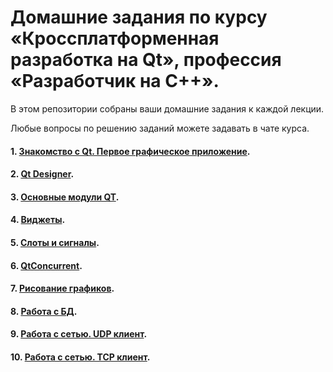 # Домашние задания по курсу «Кроссплатформенная разработка на Qt», профессия «Разработчик на С++».

В этом репозитории собраны ваши домашние задания к каждой лекции. 

Любые вопросы по решению заданий можете задавать в чате курса.

#### 1. [Знакомство с Qt. Первое графическое приложение](https://github.com/NewStudentOk/HWqt/tree/main/Less_1).
#### 2. [Qt Designer](https://github.com/NewStudentOk/HWqt/tree/main/Less_2).	
#### 3. [Основные модули QT](https://github.com/NewStudentOk/HWqt/tree/main/Less_3).
#### 4. [Виджеты](https://github.com/NewStudentOk/HWqt/tree/main/Less_4).
#### 5. [Слоты и сигналы](https://github.com/NewStudentOk/HWqt/tree/main/Less_5).
#### 6. [QtConcurrent](https://github.com/NewStudentOk/HWqt/tree/main/Less_6).
#### 7. [Рисование графиков](https://github.com/NewStudentOk/HWqt/tree/main/Less_7).
#### 8. [Работа с БД](https://github.com/NewStudentOk/HWqt/tree/main/Less_8).
#### 9. [Работа с сетью. UDP клиент](https://github.com/NewStudentOk/HWqt/tree/main/Less_9).
#### 10. [Работа с сетью. TCP клиент](https://github.com/NewStudentOk/HWqt/tree/main/Less_10).

